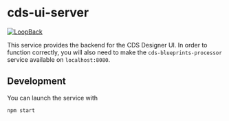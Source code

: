 <!--
============LICENSE_START==========================================
===================================================================
Copyright (C) 2018-19 IBM Intellectual Property. All rights reserved.
===================================================================

Unless otherwise specified, all software contained herein is licensed
under the Apache License, Version 2.0 (the License);
you may not use this software except in compliance with the License.
You may obtain a copy of the License at

    http://www.apache.org/licenses/LICENSE-2.0

Unless required by applicable law or agreed to in writing, software
distributed under the License is distributed on an "AS IS" BASIS,
WITHOUT WARRANTIES OR CONDITIONS OF ANY KIND, either express or implied.
See the License for the specific language governing permissions and
limitations under the License.
============LICENSE_END============================================
-->

# cds-ui-server

[![LoopBack](https://github.com/strongloop/loopback-next/raw/master/docs/site/imgs/branding/Powered-by-LoopBack-Badge-(blue)-@2x.png)](http://loopback.io/)

This service provides the backend for the CDS Designer UI. In order to function correctly, you will also need to make the `cds-blueprints-processor` service available on `localhost:8080`.
## Development
You can launch the service with
```sh
npm start
```